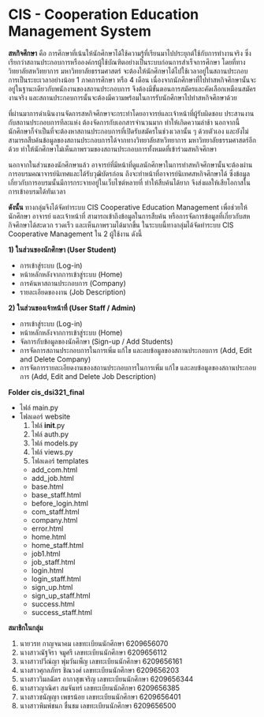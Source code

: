 # CIS - Cooperation Education Management System
  
  **สหกิจศึกษา** คือ การศึกษาที่เน้นให้นักศึกษาได้ใช้ความรู้ที่เรียนมาไปประยุกต์ใช้กับการทำงานจริง ซึ่งเรียกว่าสถานประกอบการหรือองค์กรผู้ใช้บัณฑิตอย่างเป็นระบบก่อนการสำเร็จการศึกษา โดยที่ทางวิทยาลัยสหวิทยาการ มหาวิทยาลัยธรรมศาสตร์ จะต้องให้นักศึกษาได้ไปใช้เวลาอยู่ในสถานประกอบการเป็นระยะเวลาอย่างน้อย 1 ภาคการศึกษา หรือ 4 เดือน เนื่องจากนักศึกษาที่ไปทำสหกิจศึกษานั้นจะอยู่ในฐานะเดียวกับพนักงานของสถานประกอบการ จึงต้องมีขั้นตอนการสมัครและคัดเลือกเหมือนสมัครงานจริง และสถานประกอบการนั้นจะต้องมีความพร้อมในการรับนักศึกษาไปทำสหกิจศึกษาด้วย
  
  ที่ผ่านมาการดำเนินงานจัดการสหกิจศึกษาจะกระทำโดยอาจารย์และเจ้าหน้าที่ผู้รับผิดชอบ ประสานงานกับสถานประกอบการทีละแห่ง ต้องจัดการกับเอกสารจำนวนมาก ทำให้เกิดความล่าช้า นอกจากนี้ นักศึกษาก็จำเป็นที่จะต้องหาสถานประกอบการที่เปิดรับสมัครในช่วงเวลานั้น ๆ ด้วยตัวเอง และยังไม่สามารถสืบค้นข้อมูลของสถานประกอบการได้จากทางวิทยาลัยสหวิทยาการ มหาวิทยาลัยธรรมศาสตร์อีกด้วย ทำให้นักศึกษาไม่เห็นภาพรวมของสถานประกอบการทั้งหมดที่เข้าร่วมสหกิจศึกษา
  
  นอกจากในส่วนของนักศึกษาแล้ว อาจารย์ที่มีหน้าที่ดูแลนักศึกษาในการทำสหกิจศึกษานั้นจะต้องผ่านการอบรมคณาจารย์นิเทศและได้รับวุฒิบัตรก่อน ถึงจะทำหน้าที่อาจารย์นิเทศสหกิจศึกษาได้ ซึ่งข้อมูลเกี่ยวกับการอบรมนั้นมีการกระจายอยู่ในเว็บไซต์หลายที่ ทำให้สืบค้นได้ยาก จึงส่งผลให้เสียโอกาสในการเข้าอบรมได้ทันเวลา
  
  **ดังนั้น** ทางกลุ่มจึงได้จัดทำระบบ CIS Cooperative Education Management เพื่อช่วยให้นักศึกษา อาจารย์ และเจ้าหน้าที่ สามารถเข้าถึงข้อมูลในการสืบค้น หรือการจัดการข้อมูลที่เกี่ยวกับสหกิจศึกษาได้สะดวก รวดเร็ว และเห็นภาพรวมได้มากขึ้น 
  ในระบบนี้ทางกลุ่มได้จัดทำระบบ CIS Cooperative Management ใน 2 ผู้ใช้งาน ดังนี้
  
  **1) ในส่วนของนักศึกษา (User Student)**
- การเข้าสู่ระบบ (Log-in)
- หน้าหลักหลังจากการเข้าสู่ระบบ (Home)
- การค้นหาสถานประกอบการ (Company) 
- รายละเอียดของงาน (Job Description) 

**2) ในส่วนของเจ้าหน้าที่ (User Staff / Admin)**
- การเข้าสู่ระบบ (Log-in)
- หน้าหลักหลังจากการเข้าสู่ระบบ (Home)
- จัดการกับข้อมูลของนักศึกษา (Sign-up / Add Students) 
- การจัดการสถานประกอบการในการเพิ่ม แก้ไข และลบข้อมูลของสถานประกอบการ (Add, Edit and Delete Company)
- การจัดการรายละเอียดงานของสถานประกอบการในการเพิ่ม แก้ไข และลบข้อมูลของสถานประกอบการ (Add, Edit and Delete Job Description)

**Folder cis_dsi321_final**
* ไฟล์ main.py
* โฟลเดอร์ website
  1. ไฟล์ __init__.py
  2. ไฟล์ auth.py
  3. ไฟล์ models.py
  4. ไฟล์ views.py
  5. โฟลเดอร์ templates
    - add_com.html
    - add_job.html
    - base.html
    - base_staff.html
    - before_login.html
    - com_staff.html
    - company.html
    - error.html
    - home.html
    - home_staff.html
    - job1.html
    - job_staff.html
    - login.html
    - login_staff.html
    - sign_up.html
    - sign_up_staff.html
    - success.html
    - success_staff.html

**สมาชิกในกลุ่ม**
 1. นายวรท กาญจนาคม   เลขทะเบียนนักศึกษา 6209656070 
 2. นางสาวณัฐจิรา จมูศรี  เลขทะเบียนนักศึกษา 6209656112
 3. นางสาวปวีณ์ญา พุ่มวันเพ็ญ เลขทะเบียนนักศึกษา 6209656161
 4. นางสาวศุกลภัทร ชิณวงศ์ เลขทะเบียนนักศึกษา 6209656203
 5. นางสาววิมลฉัตร อาภาสุขเจริญ เลขทะเบียนนักศึกษา 6209656344
 6. นางสาวญาณิศา สมจันทร์ เลขทะเบียนนักศึกษา 6209656385
 7. นางสาวชนัญญา เพชรน้อย เลขทะเบียนนักศึกษา 6209656401
 8. นางสาวพิมพ์ชนก ชื่นชม เลขทะเบียนนักศึกษา 6209656500
